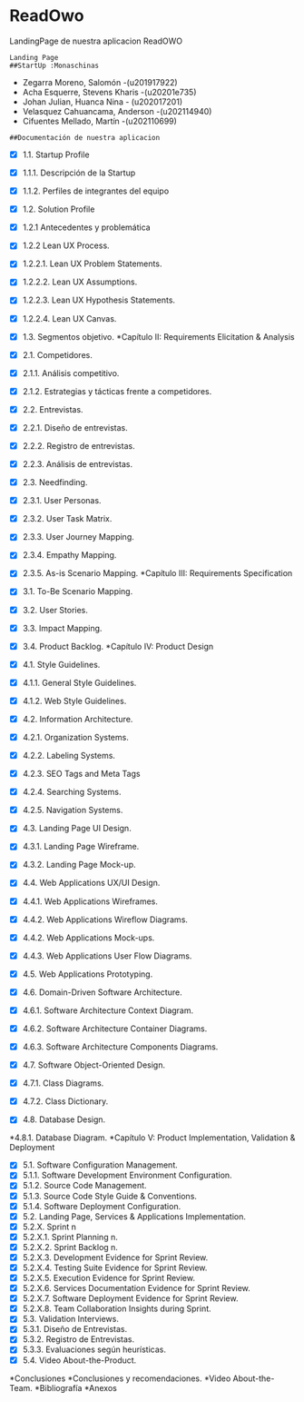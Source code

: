 # ReadOwo
LandingPage de nuestra aplicacion ReadOWO
```
Landing Page 
##StartUp :Monaschinas
```
* Zegarra Moreno, Salomón -(u201917922)
* Acha Esquerre, Stevens Kharis		-(u20201e735)
* Johan Julian, Huanca Nina       - (u202017201)
* Velasquez Cahuancama, Anderson   -(u202114940)
* Cifuentes Mellado, Martín 			-(u202110699)
```
##Documentación de nuestra aplicacion 
```
- [x] 1.1. Startup Profile
- [x] 1.1.1. Descripción de la Startup
- [x] 1.1.2. Perfiles de integrantes del equipo
- [x] 1.2. Solution Profile
- [x] 1.2.1 Antecedentes y problemática
- [x] 1.2.2 Lean UX Process.
- [x] 1.2.2.1. Lean UX Problem Statements.
- [x] 1.2.2.2. Lean UX Assumptions.
- [x] 1.2.2.3. Lean UX Hypothesis Statements.
- [x] 1.2.2.4. Lean UX Canvas.
- [x] 1.3. Segmentos objetivo.
*Capítulo II: Requirements Elicitation & Analysis

- [x] 2.1. Competidores.
- [x] 2.1.1. Análisis competitivo.
- [x] 2.1.2. Estrategias y tácticas frente a competidores.
- [x] 2.2. Entrevistas.
- [x] 2.2.1. Diseño de entrevistas.
- [x] 2.2.2. Registro de entrevistas.
- [x] 2.2.3. Análisis de entrevistas.
- [x] 2.3. Needfinding.
- [x] 2.3.1. User Personas.
- [x] 2.3.2. User Task Matrix.
- [x] 2.3.3. User Journey Mapping.
- [x] 2.3.4. Empathy Mapping.
- [x] 2.3.5. As-is Scenario Mapping.
*Capítulo III: Requirements Specification
- [x] 3.1. To-Be Scenario Mapping.
- [x] 3.2. User Stories.
- [x] 3.3. Impact Mapping.
- [x] 3.4. Product Backlog.
*Capítulo IV: Product Design
- [x] 4.1. Style Guidelines.
- [x] 4.1.1. General Style Guidelines.
- [x] 4.1.2. Web Style Guidelines.
- [x] 4.2. Information Architecture.
- [x] 4.2.1. Organization Systems.
- [x] 4.2.2. Labeling Systems.
- [x] 4.2.3. SEO Tags and Meta Tags
- [x] 4.2.4. Searching Systems.
- [x] 4.2.5. Navigation Systems.
- [x] 4.3. Landing Page UI Design.
- [x] 4.3.1. Landing Page Wireframe.
- [x] 4.3.2. Landing Page Mock-up.
- [x] 4.4. Web Applications UX/UI Design.
- [x] 4.4.1. Web Applications Wireframes.
- [x] 4.4.2. Web Applications Wireflow Diagrams.
- [x] 4.4.2. Web Applications Mock-ups.
- [x] 4.4.3. Web Applications User Flow Diagrams.
- [x] 4.5. Web Applications Prototyping.
- [x] 4.6. Domain-Driven Software Architecture.
- [x] 4.6.1. Software Architecture Context Diagram.
- [x] 4.6.2. Software Architecture Container Diagrams.
- [x] 4.6.3. Software Architecture Components Diagrams.
- [x] 4.7. Software Object-Oriented Design.
- [x] 4.7.1. Class Diagrams.
- [x] 4.7.2. Class Dictionary.
- [x] 4.8. Database Design.

*4.8.1. Database Diagram.
*Capítulo V: Product Implementation, Validation & Deployment
- [x] 5.1. Software Configuration Management.
- [x] 5.1.1. Software Development Environment Configuration.
- [x] 5.1.2. Source Code Management.
- [x] 5.1.3. Source Code Style Guide & Conventions.
- [x] 5.1.4. Software Deployment Configuration.
- [x] 5.2. Landing Page, Services & Applications Implementation.
- [x] 5.2.X. Sprint n
- [x] 5.2.X.1. Sprint Planning n.
- [x] 5.2.X.2. Sprint Backlog n.
- [x] 5.2.X.3. Development Evidence for Sprint Review.
- [x] 5.2.X.4. Testing Suite Evidence for Sprint Review.
- [x] 5.2.X.5. Execution Evidence for Sprint Review.
- [x] 5.2.X.6. Services Documentation Evidence for Sprint Review.
- [x] 5.2.X.7. Software Deployment Evidence for Sprint Review.
- [x] 5.2.X.8. Team Collaboration Insights during Sprint.
- [x] 5.3. Validation Interviews.
- [x] 5.3.1. Diseño de Entrevistas.
- [x] 5.3.2. Registro de Entrevistas.
- [x] 5.3.3. Evaluaciones según heurísticas.
- [x] 5.4. Video About-the-Product.

*Conclusiones
*Conclusiones y recomendaciones.
*Video About-the-Team.
*Bibliografía
*Anexos

